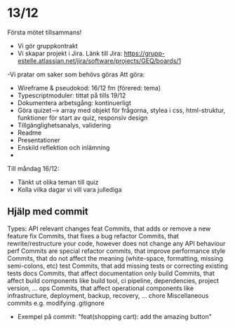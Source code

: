 # 13/12 
Första mötet tillsammans! 
- Vi gör gruppkontrakt
- Vi skapar projekt i Jira.
Länk till Jira: https://grupp-estelle.atlassian.net/jira/software/projects/GEQ/boards/1 

-Vi pratar om saker som behövs göras
Att göra: 
- Wireframe & pseudokod: 16/12 fm (förered: tema)
- Typescriptmoduler: tittat på tills 19/12
- Dokumentera arbetsgång: kontinuerligt
- Göra quizet--> array med objekt för frågorna, stylea i css,           html-struktur, funktioner för start av quiz, responsiv design 
- Tillgänglighetsanalys, validering
- Readme
- Presentationer
- Enskild reflektion och inlämning
- 

Till måndag 16/12:
- Tänkt ut olika teman till quiz
- Kolla vilka dagar vi vill vara jullediga

## Hjälp med commit
Types: 
API relevant changes
feat Commits, that adds or remove a new feature
fix Commits, that fixes a bug
refactor Commits, that rewrite/restructure your code, however does not change any API behaviour
perf Commits are special refactor commits, that improve performance
style Commits, that do not affect the meaning (white-space, formatting, missing semi-colons, etc)
test Commits, that add missing tests or correcting existing tests
docs Commits, that affect documentation only
build Commits, that affect build components like build tool, ci pipeline, dependencies, project version, ...
ops Commits, that affect operational components like infrastructure, deployment, backup, recovery, ...
chore Miscellaneous commits e.g. modifying .gitignore

- Exempel på commit: "feat(shopping cart): add the amazing button" 
